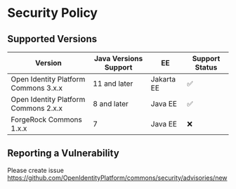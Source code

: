 # Security Policy

## Supported Versions

| Version                              | Java Versions Support | EE          | Support Status     |
|--------------------------------------|-----------------------|-------------|--------------------|
| Open Identity Platform Commons 3.x.x | 11 and later          | Jakarta EE  | :white_check_mark: |
| Open Identity Platform Commons 2.x.x | 8 and later           | Java EE     | :white_check_mark: |
| ForgeRock Commons 1.x.x              | 7                     | Java EE     | :x:                |

## Reporting a Vulnerability

Please create issue  https://github.com/OpenIdentityPlatform/commons/security/advisories/new

